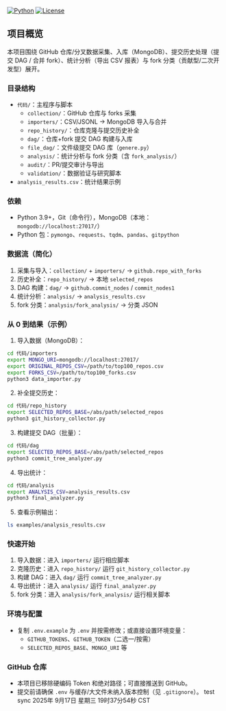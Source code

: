 [![Python](https://img.shields.io/badge/Python-3.9%2B-blue)](#) [![License](https://img.shields.io/badge/License-MIT-green)](LICENSE)

## 项目概览

本项目围绕 GitHub 仓库/分叉数据采集、入库（MongoDB）、提交历史处理（提交 DAG / 合并 fork）、统计分析（导出 CSV 报表）与 fork 分类（贡献型/二次开发型）展开。

### 目录结构
- `代码/`：主程序与脚本
  - `collection/`：GitHub 仓库与 forks 采集
  - `importers/`：CSV/JSONL → MongoDB 导入与合并
  - `repo_history/`：仓库克隆与提交历史补全
  - `dag/`：仓库+fork 提交 DAG 构建与入库
  - `file_dag/`：文件级提交 DAG 库（`genere.py`）
  - `analysis/`：统计分析与 fork 分类（含 `fork_analysis/`）
  - `audit/`：PR/提交审计与导出
  - `validation/`：数据验证与研究脚本
- `analysis_results.csv`：统计结果示例

### 依赖
- Python 3.9+，Git（命令行），MongoDB（本地：`mongodb://localhost:27017/`）
- Python 包：`pymongo`、`requests`、`tqdm`、`pandas`、`gitpython`

### 数据流（简化）
1) 采集与导入：`collection/` + `importers/` → `github.repo_with_forks`
2) 历史补全：`repo_history/` → 本地 `selected_repos`
3) DAG 构建：`dag/` → `github.commit_nodes` / `commit_nodes1`
4) 统计分析：`analysis/` → `analysis_results.csv`
5) fork 分类：`analysis/fork_analysis/` → 分类 JSON

### 从 0 到结果（示例）
1) 导入数据（MongoDB）：
```bash
cd 代码/importers
export MONGO_URI=mongodb://localhost:27017/
export ORIGINAL_REPOS_CSV=/path/to/top100_repos.csv
export FORKS_CSV=/path/to/top100_forks.csv
python3 data_importer.py
```

2) 补全提交历史：
```bash
cd 代码/repo_history
export SELECTED_REPOS_BASE=/abs/path/selected_repos
python3 git_history_collector.py
```

3) 构建提交 DAG（批量）：
```bash
cd 代码/dag
export SELECTED_REPOS_BASE=/abs/path/selected_repos
python3 commit_tree_analyzer.py
```

4) 导出统计：
```bash
cd 代码/analysis
export ANALYSIS_CSV=analysis_results.csv
python3 final_analyzer.py
```

5) 查看示例输出：
```bash
ls examples/analysis_results.csv
```

### 快速开始
1) 导入数据：进入 `importers/` 运行相应脚本
2) 克隆历史：进入 `repo_history/` 运行 `git_history_collector.py`
3) 构建 DAG：进入 `dag/` 运行 `commit_tree_analyzer.py`
4) 导出统计：进入 `analysis/` 运行 `final_analyzer.py`
5) fork 分类：进入 `analysis/fork_analysis/` 运行相关脚本

### 环境与配置

- 复制 `.env.example` 为 `.env` 并按需修改；或直接设置环境变量：
  - `GITHUB_TOKENS`、`GITHUB_TOKEN`（二选一/按需）
  - `SELECTED_REPOS_BASE`、`MONGO_URI` 等

### GitHub 仓库

- 本项目已移除硬编码 Token 和绝对路径；可直接推送到 GitHub。
- 提交前请确保 `.env` 与缓存/大文件未纳入版本控制（见 `.gitignore`）。
test sync 2025年 9月17日 星期三 19时37分54秒 CST
